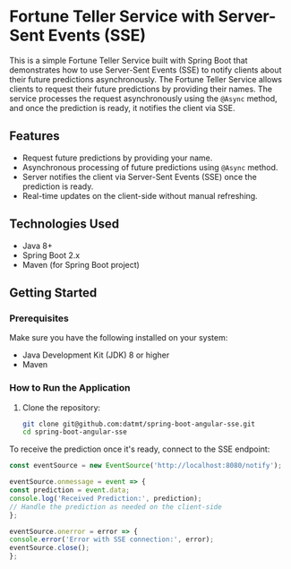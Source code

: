 # Fortune Teller Service with Server-Sent Events (SSE)

This is a simple Fortune Teller Service built with Spring Boot that demonstrates how to use Server-Sent Events (SSE) to
notify clients about their future predictions asynchronously. The Fortune Teller Service allows clients to request their
future predictions by providing their names. The service processes the request asynchronously using the `@Async` method,
and once the prediction is ready, it notifies the client via SSE.

## Features

- Request future predictions by providing your name.
- Asynchronous processing of future predictions using `@Async` method.
- Server notifies the client via Server-Sent Events (SSE) once the prediction is ready.
- Real-time updates on the client-side without manual refreshing.

## Technologies Used

- Java 8+
- Spring Boot 2.x
- Maven (for Spring Boot project)

## Getting Started

### Prerequisites

Make sure you have the following installed on your system:

- Java Development Kit (JDK) 8 or higher
- Maven

### How to Run the Application

1. Clone the repository:

   ```bash
   git clone git@github.com:datmt/spring-boot-angular-sse.git
   cd spring-boot-angular-sse

To receive the prediction once it's ready, connect to the SSE endpoint:

```typescript
const eventSource = new EventSource('http://localhost:8080/notify');

eventSource.onmessage = event => {
const prediction = event.data;
console.log('Received Prediction:', prediction);
// Handle the prediction as needed on the client-side
};

eventSource.onerror = error => {
console.error('Error with SSE connection:', error);
eventSource.close();
};
```